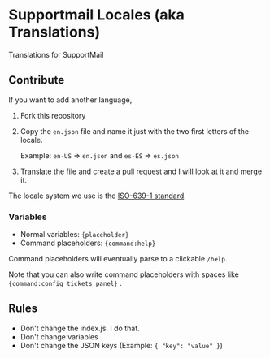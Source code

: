 # Supportmail Locales (aka Translations)

Translations for SupportMail

## Contribute

If you want to add another language,

1. Fork this repository
2. Copy the `en.json` file and name it just with the two first letters of the locale.

    Example: `en-US` => `en.json` and `es-ES` => `es.json`

3. Translate the file and create a pull request and I will look at it and merge it.

The locale system we use is the [ISO-639-1 standard](https://www.loc.gov/standards/iso639-2/php/code_list.php).

### Variables

-   Normal variables: `{placeholder}`
-   Command placeholders: `{command:help}`

Command placeholders will eventually parse to a clickable `/help`.

Note that you can also write command placeholders with spaces like `{command:config tickets panel}` .

## Rules

-   Don't change the index.js. I do that.
-   Don't change variables
-   Don't change the JSON keys (Example: `{ "key": "value" }`)
